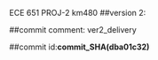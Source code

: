ECE 651 PROJ-2 km480
##version 2:

##commit comment: ver2_delivery

##commit id:**commit_SHA(dba01c32)**